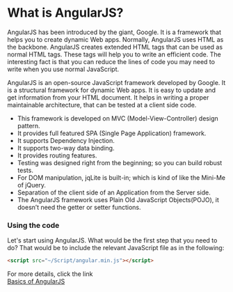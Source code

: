 <h1 class="question">What is AngularJS?</h1>

AngularJS has been introduced by the giant, Google. It is a framework that helps you to create dynamic Web apps. Normally, AngularJS uses HTML as the backbone. AngularJS creates extended HTML tags that can be used as normal HTML tags. These tags will help you to write an efficient code. The interesting fact is that you can reduce the lines of code  you may need to write when you use normal JavaScript.

AngularJS is an open-source JavaScript framework developed by Google. It is a structural framework for dynamic Web apps. It is easy to update and get information from your HTML document. It helps in writing a proper maintainable architecture, that can be tested at a client side code.
- This framework is developed on MVC (Model-View-Controller) design pattern.
- It provides full featured SPA (Single Page Application) framework.
- It supports Dependency Injection.
- It supports two-way data binding.
- It provides routing features.
- Testing was designed right from the beginning; so you can build robust tests.
- For DOM manipulation, jqLite is built-in; which is kind of like the Mini-Me of jQuery.
- Separation of the client side of an Application from the Server side.
- The AngularJS framework uses Plain Old JavaScript Objects(POJO), it doesn’t need the getter or setter functions.

### Using the code

Let's start using AngularJS. What would be the first step that you need to do? That would be to include the relevant JavaScript file as in the following:
```html
<script src="~/Script/angular.min.js"></script> 
```
For more details, click the link <br>
[Basics of AngularJS](http://www.c-sharpcorner.com/UploadFile/65794e/basics-of-angularjs/)
